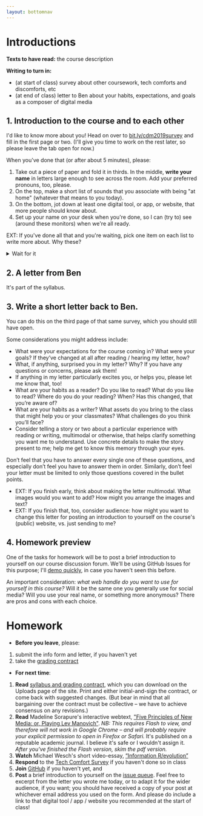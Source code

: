 ```yaml
---
layout: bottomnav
---
```



# Introductions
**Texts to have read:** the course description

**Writing to turn in:**

* (at start of class) survey about other coursework, tech comforts and discomforts, etc
* (at end of class) letter to Ben about your habits, expectations, and goals as a composer of digital media

## 1. Introduction to the course and to each other
<div class="alert alert-success">
I'd like to know more about you! Head on over to <a href="http://bit.ly/cdm2019survey">bit.ly/cdm2019survey</a> and fill in the first page or two. (I'll give you time to work on the rest later, so please leave the tab open for now.)
</div>

When you've done that (or after about 5 minutes), please:

1. Take out a piece of paper and fold it in thirds. In the middle, **write your name** in letters large enough to see across the room. Add your preferred pronouns, too, please.
2. On the top, make a short list of sounds that you associate with being "at home" (whatever that means to you today).
3. On the bottom, jot down at least one digital tool, or app, or website, that more people should know about.
4. Set up your name on your desk when you're done, so I can (try to) see (around these monitors) when we're all ready.

EXT: If you've done all that and you're waiting, pick one item on each list to write more about. Why these?

<details>
  <summary>Wait for it</summary>

  <em>Yup, it's introduction time!</em> Let's share these around the room, as a way of meeting and greeting each other – and picking up some digital suggestions along the way. (Later, I'll ask you to post your recommendations as part of your first contribution to our class discussion forum.) Just one item from each list should do the trick.
</details>

## 2. A letter from Ben
It's part of the syllabus.

## 3. Write a short letter back to Ben.
You can do this on the third page of that same survey, which you should still have open.

Some considerations you might address include:

* What were your expectations for the course coming in? What were your goals? If they’ve changed at all after reading / hearing my letter, how?
* What, if anything, surprised you in my letter? Why? If you have any questions or concerns, please ask them!
* If anything in my letter particularly excites you, or helps you, please let me know that, too!
* What are your habits as a reader? Do you like to read? What do you like to read? Where do you do your reading? When? Has this changed, that you’re aware of?
* What are your habits as a writer? What assets do you bring to the class that might help you or your classmates? What challenges do you think you’ll face?
* Consider telling a story or two about a particular experience with reading or writing, multimodal or otherwise, that helps clarify something you want me to understand. Use concrete details to make the story present to me; help me get to know this memory through your eyes.

Don’t feel that you have to answer every single one of these questions, and especially don’t feel you have to answer them in order. Similarly, don’t feel your letter must be limited to only those questions covered in the bullet points.

* EXT: If you finish early, think about making the letter multimodal. What images would you want to add? How might you arrange the images and text?
* EXT: If you finish that, too, consider audience: how might you want to change this letter for posting an introduction to yourself on the course's (public) website, vs. just sending to me?

## 4. Homework preview
One of the tasks for homework will be to post a brief introduction to yourself on our course discussion forum. We'll be using GitHub Issues for this purpose; I'll <a href="{{site.github.repository_url}}/issues/1">demo quickly</a>, in case you haven't seen this before.

<div class="alert alert-info">
An important consideration: <em>what web handle do you want to use for yourself in this course?</em> Will it be the same one you generally use for social media? Will you use your real name, or something more anonymous? There are pros and cons with each choice.
</div>


# Homework

* **Before you leave**, please:
 1. submit the info form and letter, if you haven't yet
 2. take the [grading contract](https://github.com/pitt-cdm/miller2019spring/blob/gh-pages/uploads/miller-2019spring-composingdigitalmedia-gradingcontract.docx)
* **For next time**:
 1. **Read** [syllabus and grading contract](/{{site.course.base_url}}uploads.md), which you can download on the Uploads page of the site. Print and either initial-and-sign the contract, or come back with suggested changes. (But bear in mind that all bargaining over the contract must be collective – we have to achieve consensus on any revisions.)
 2. **Read** Madeline Sorapure's interactive webtext, ["Five Principles of New Media: or, Playing Lev Manovich"](http://kairos.technorhetoric.net/8.2/binder2.html?coverweb/sorapure/index.htm). *NB: This requires Flash to view, and therefore will not work in Google Chrome – and will probably require your explicit permission to open in Firefox or Safari.* It's published on a reputable academic journal. I believe it's safe or I wouldn't assign it. *After you've finished the Flash version, skim the pdf version.*
 3. **Watch** Michael Wesch's short video-essay, [“Information R/evolution”](http://www.youtube.com/watch?v=-4CV05HyAbM&amp;feature=youtube_gdata_player)
 4. **Respond** to the [Tech Comfort Survey](http://bit.ly/cdm2019survey) if you haven't done so in class
 5. **Join** [GitHub](https://github.com/) if you haven't yet, and
 6. **Post** a brief introduction to yourself on the <a href="{{site.github.repository_url}}/issues/1">issue queue</a>. Feel free to excerpt from the letter you wrote me today, or to adapt it for the wider audience, if you want; you should have received a copy of your post at whichever email address you used on the form. And please do include a link to that digital tool / app / website you recommended at the start of class!

